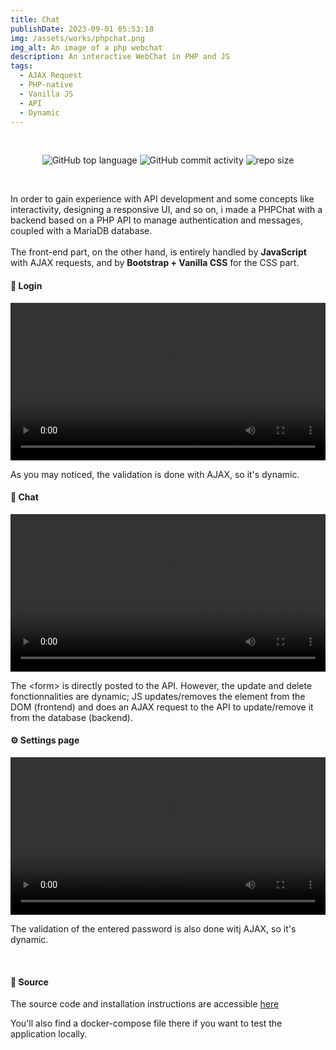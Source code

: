 ```yaml
---
title: Chat
publishDate: 2023-09-01 05:53:18
img: /assets/works/phpchat.png
img_alt: An image of a php webchat
description: An interactive WebChat in PHP and JS  
tags:
  - AJAX Request
  - PHP-native
  - Vanilla JS
  - API
  - Dynamic
---
```


<div align="center">
  <br/>    
  
  ![GitHub top language](https://img.shields.io/github/languages/top/NullBrunk/PHPMonitor?style=for-the-badge)
  ![GitHub commit activity](https://img.shields.io/github/commit-activity/m/NullBrunk/PHPMonitor?style=for-the-badge)
  ![repo size](https://img.shields.io/github/repo-size/NullBrunk/PHPMonitor?style=for-the-badge)

  <br>
</div>


In order to gain experience with API development and some concepts like interactivity, designing a responsive UI, and so on, i made a PHPChat with a backend based on a PHP API to manage authentication and messages, coupled with a MariaDB database.
<br><br>
The front-end part, on the other hand, is entirely handled by **JavaScript** with AJAX requests, and by **Bootstrap + Vanilla CSS** for the CSS part.

#### 🔐 Login

<video controls style="width: 100%;">
  <source src="https://github.com/NullBrunk/PHPChat/assets/125673909/d5de75cd-9410-4fae-b0c1-2001a0a46c63" type="video/mp4" />
</video>

As you may noticed, the validation is done with AJAX, so it's dynamic.

#### 💬 Chat 

<video controls style="width: 100%;">
  <source src="https://github.com/NullBrunk/PHPChat/assets/125673909/57a08d7c-36eb-4879-a80d-c4a467fbe4b5" type="video/mp4" />
</video>

The \<form\> is directly posted to the API. However, the update and delete fonctionnalities are dynamic; JS updates/removes the element from the DOM (frontend) and does an AJAX request to the API to update/remove it from the database (backend).

#### ⚙️ Settings page

<video controls style="width: 100%;">
  <source src="https://github.com/NullBrunk/PHPChat/assets/125673909/8b722d85-87a6-4c55-b98c-7414ab3b9157" type="video/mp4" />
</video>

The validation of the entered password is also done witj AJAX, so it's dynamic.

<br>


#### 📂 Source

The source code and installation instructions are accessible <a href="https://github.com/NullBrunk/PHPChat" target="_blank">here</a>

You'll also find a docker-compose file there if you want to test the application locally.

